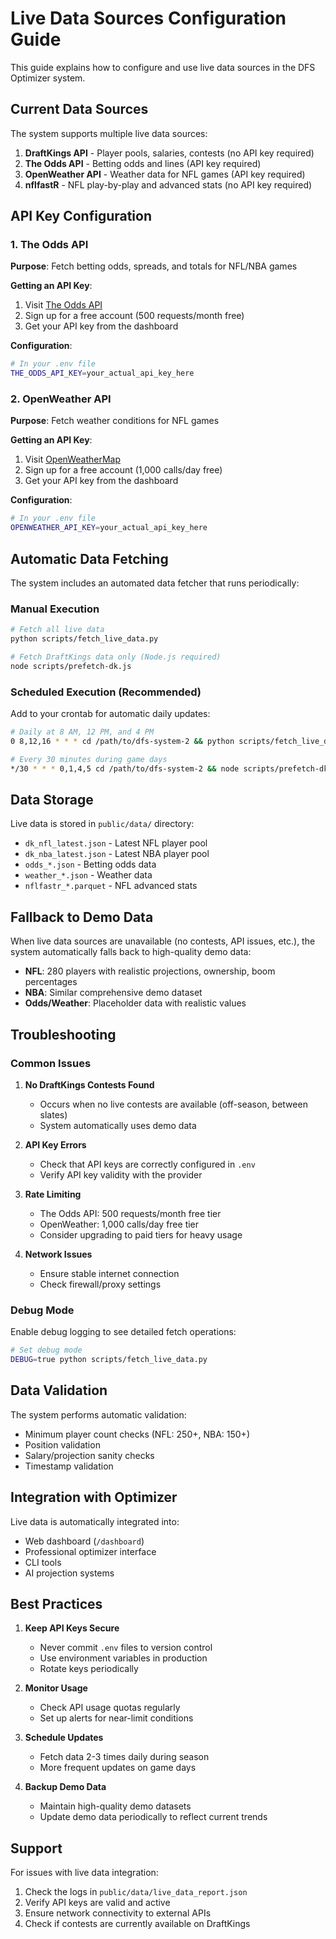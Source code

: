 # Live Data Sources Configuration Guide

This guide explains how to configure and use live data sources in the DFS Optimizer system.

## Current Data Sources

The system supports multiple live data sources:

1. **DraftKings API** - Player pools, salaries, contests (no API key required)
2. **The Odds API** - Betting odds and lines (API key required)
3. **OpenWeather API** - Weather data for NFL games (API key required)
4. **nflfastR** - NFL play-by-play and advanced stats (no API key required)

## API Key Configuration

### 1. The Odds API

**Purpose**: Fetch betting odds, spreads, and totals for NFL/NBA games

**Getting an API Key**:
1. Visit [The Odds API](https://the-odds-api.com/)
2. Sign up for a free account (500 requests/month free)
3. Get your API key from the dashboard

**Configuration**:
```bash
# In your .env file
THE_ODDS_API_KEY=your_actual_api_key_here
```

### 2. OpenWeather API

**Purpose**: Fetch weather conditions for NFL games

**Getting an API Key**:
1. Visit [OpenWeatherMap](https://openweathermap.org/api)
2. Sign up for a free account (1,000 calls/day free)
3. Get your API key from the dashboard

**Configuration**:
```bash
# In your .env file
OPENWEATHER_API_KEY=your_actual_api_key_here
```

## Automatic Data Fetching

The system includes an automated data fetcher that runs periodically:

### Manual Execution
```bash
# Fetch all live data
python scripts/fetch_live_data.py

# Fetch DraftKings data only (Node.js required)
node scripts/prefetch-dk.js
```

### Scheduled Execution (Recommended)

Add to your crontab for automatic daily updates:

```bash
# Daily at 8 AM, 12 PM, and 4 PM
0 8,12,16 * * * cd /path/to/dfs-system-2 && python scripts/fetch_live_data.py

# Every 30 minutes during game days
*/30 * * * 0,1,4,5 cd /path/to/dfs-system-2 && node scripts/prefetch-dk.js
```

## Data Storage

Live data is stored in `public/data/` directory:

- `dk_nfl_latest.json` - Latest NFL player pool
- `dk_nba_latest.json` - Latest NBA player pool  
- `odds_*.json` - Betting odds data
- `weather_*.json` - Weather data
- `nflfastr_*.parquet` - NFL advanced stats

## Fallback to Demo Data

When live data sources are unavailable (no contests, API issues, etc.), the system automatically falls back to high-quality demo data:

- **NFL**: 280 players with realistic projections, ownership, boom percentages
- **NBA**: Similar comprehensive demo dataset
- **Odds/Weather**: Placeholder data with realistic values

## Troubleshooting

### Common Issues

1. **No DraftKings Contests Found**
   - Occurs when no live contests are available (off-season, between slates)
   - System automatically uses demo data

2. **API Key Errors**
   - Check that API keys are correctly configured in `.env`
   - Verify API key validity with the provider

3. **Rate Limiting**
   - The Odds API: 500 requests/month free tier
   - OpenWeather: 1,000 calls/day free tier
   - Consider upgrading to paid tiers for heavy usage

4. **Network Issues**
   - Ensure stable internet connection
   - Check firewall/proxy settings

### Debug Mode

Enable debug logging to see detailed fetch operations:

```bash
# Set debug mode
DEBUG=true python scripts/fetch_live_data.py
```

## Data Validation

The system performs automatic validation:

- Minimum player count checks (NFL: 250+, NBA: 150+)
- Position validation
- Salary/projection sanity checks
- Timestamp validation

## Integration with Optimizer

Live data is automatically integrated into:

- Web dashboard (`/dashboard`)
- Professional optimizer interface
- CLI tools
- AI projection systems

## Best Practices

1. **Keep API Keys Secure**
   - Never commit `.env` files to version control
   - Use environment variables in production
   - Rotate keys periodically

2. **Monitor Usage**
   - Check API usage quotas regularly
   - Set up alerts for near-limit conditions

3. **Schedule Updates**
   - Fetch data 2-3 times daily during season
   - More frequent updates on game days

4. **Backup Demo Data**
   - Maintain high-quality demo datasets
   - Update demo data periodically to reflect current trends

## Support

For issues with live data integration:
1. Check the logs in `public/data/live_data_report.json`
2. Verify API keys are valid and active
3. Ensure network connectivity to external APIs
4. Check if contests are currently available on DraftKings
